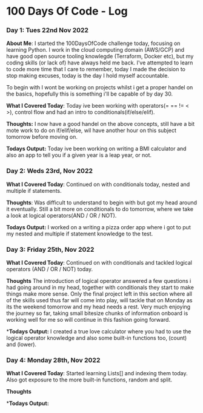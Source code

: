 # 100 Days Of Code - Log

### Day 1: Tues 22nd Nov 2022

**About Me**: I started the 100DaysOfCode challenge today, focusing on learning Python. I work in the cloud computing domain (AWS/GCP) and have good open source tooling knowlegde (Terraform, Docker etc), but my coding skills (or lack of) have always held me back. I've attempted to learn to code more time that I care to remember, today I made the decision to stop making excuses, today is the day I hold myself accountable. 

To begin with I wont be working on projects whilst i get a proper handel on the basics, hopefully this is something i'll be capable of by day 30.

**What I Covered Today**: Today ive been working with operators(= == != < >), control flow and had an intro to conditionals(if/else/elif).

**Thoughts:** I now have a good handel on the above concepts, still have a bit mote work to do on if/elif/else, wil have another hour on this subject tomorrow before moving on.

**Todays Output:** Today ive been working on writing a BMI calculator and also an app to tell you if a given year is a leap year, or not.


### Day 2: Weds 23rd, Nov 2022

**What I Covered Today**: Continued on with conditionals today, nested and multiple if statements.

**Thoughts**: Was difficult to understand to begin with but got my head around it eventually. Still a bit more on conditionals to do tomorrow, where we take a look at logical operators(AND / OR / NOT). 

**Todays Output:** I worked on a writing a pizza order app where i got to put my nested and multiple if statement knowledge to the test.


### Day 3: Friday 25th, Nov 2022

**What I Covered Today**: Continued on with conditionals and tackled logical operators (AND / OR / NOT) today.

**Thoughts** The introduction of logical operator answered a few questions i had going around in my head, together with conditionals they start to make things make more sense. Only the final project left in this section where all of the skills used thus far will come into play, will tackle that on Monday as its the weekend tomorrow and my head needs a rest. Very much enjoying the journey so far, taking small bitesize chunks of information onboard is working well for me so will continue in this fashion going forward. 

***Todays Output:** I created a true love calculator where you had to use the logical operator knowledge and also some built-in functions too, (count) and (lower).

### Day 4: Monday 28th, Nov 2022

**What I Covered Today**: Started learning Lists[] and indexing them today. Also got exposure to the more built-in functions, random and split.

**Thoughts** 

***Todays Output:** 
